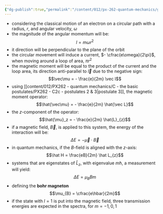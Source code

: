 ```yaml
---
{"dg-publish":true,"permalink":"/content/012/px-262-quantum-mechanics/g-additional-interactions/px-262-g1-particle-with-angular-momentum-in-magnetic-field/","noteIcon":"1","created":"2024-11-25T10:50:32.000+00:00","updated":"2024-12-19T17:50:41.360+00:00"}
---
```


- considering the classical motion of an electron on a circular path with a radius, $r$, and angular velocity, $\omega$
- the magnitude of the angular momentum will be: 
$$l = m\omega r^{2}$$
- it direction will be perpendicular to the plane of the orbit
- the circular movement will induce a current, $- \cfrac{e\omega}{2\pi}$, when moving around a loop of area, $\pi r^{2}$
- the magnetic moment will be equal to the product of the current and the loop area, its direction anti-parallel to $\vec l$ due to the negative sign: 
  $$\vec\mu = - \frac{e}{2m} \vec l$$
- using [[content/012/PX262 - quantum mechanics/C - the basic postulates/PX262 - C2c - postulates 2 & 3\|postulate 3]], the magnetic moment operator: 
  $$\hat{\vec\mu} = - \frac{e}{2m} \hat{\vec L}$$
- the $z$-component of the operator: 
  $$\hat{\mu}_z = - \frac{e}{2m} \hat{L}_{z}$$
- if a magnetic field, $\vec B$, is applied to this system, the energy of the interaction will be:
$$\Delta E = -\vec\mu \cdot \vec B$$
- in quantum mechanics, if the $B$-field is aligned with the $z$-axis: 
  $$\hat H = \frac{eB}{2m} \hat L_{z}$$
- systems that are eigenstates of $\hat L_z$, with eigenvalue $m\hbar$, a measurement will yield: 
  $$\Delta E = \mu_{B}Bm$$
- defining the **bohr magneton**
$$\mu_{B} = \cfrac{e\hbar}{2m}$$
- if the state with $l=1$ is put into the magnetic field, three transmission energies are expected in the spectra, for $m=-1,0,1$
